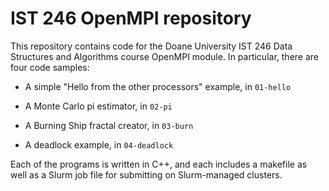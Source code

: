 # IST 246 OpenMPI repository

This repository contains code for the Doane University IST 246 Data Structures
and Algorithms course OpenMPI module. In particular, there are four code 
samples:

- A simple "Hello from the other processors" example, in `01-hello`

- A Monte Carlo pi estimator, in `02-pi`

- A Burning Ship fractal creator, in `03-burn` 

- A deadlock example, in `04-deadlock`

Each of the programs is written in C++, and each includes a makefile as well
as a Slurm job file for submitting on Slurm-managed clusters.
